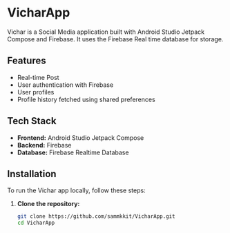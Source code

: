 # VicharApp

Vichar is a Social Media application built with Android Studio Jetpack Compose and Firebase. It uses the Firebase Real time database for storage.

## Features

- Real-time Post
- User authentication with Firebase
- User profiles
- Profile history fetched using shared preferences

## Tech Stack

- **Frontend:** Android Studio Jetpack Compose
- **Backend:** Firebase
- **Database:** Firebase Realtime Database

## Installation

To run the Vichar app locally, follow these steps:

1. **Clone the repository:**
   ```bash
   git clone https://github.com/sammkkit/VicharApp.git
   cd VicharApp
